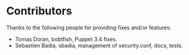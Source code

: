 # Contributors

Thanks to the following people for providing fixes and/or features:

* Tomas Doran, bobtfish, Puppet 3.4 fixes.
* Sebastien Badia, sbadia, management of security.conf, docs, tests.
